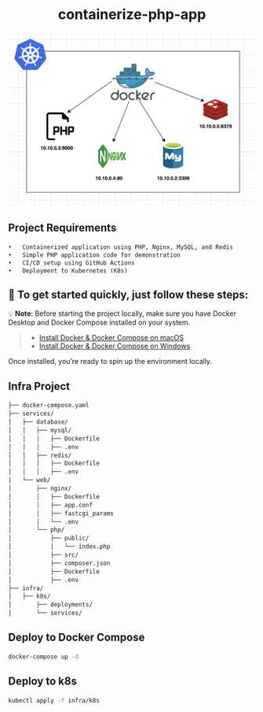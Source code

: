 <div align="center">

# containerize-php-app

</div>

<img src="./images/shema.png" alt="php mysql mysql redis nginx docker k8s" />

## Project Requirements
	•	Containerized application using PHP, Nginx, MySQL, and Redis
	•	Simple PHP application code for demonstration
	•	CI/CD setup using GitHub Actions
	•	Deployment to Kubernetes (K8s)

## 🚀 To get started quickly, just follow these steps:
💡 **Note**: Before starting the project locally, make sure you have Docker Desktop and Docker Compose installed on your system.

> - [Install Docker & Docker Compose on macOS](https://docs.docker.com/desktop/install/mac-install/)
> - [Install Docker & Docker Compose on Windows](https://docs.docker.com/desktop/install/windows-install/)

Once installed, you’re ready to spin up the environment locally.



## Infra Project

```sh
├── docker-compose.yaml
├── services/
│   ├── database/
│   │   ├── mysql/
│   │   │   ├── Dockerfile
│   │   │   ├── .env
│   │   ├── redis/
│   │   │   ├── Dockerfile
│   │   │   ├── .env
│   └── web/
│       ├── nginx/
│       │   ├── Dockerfile
│       │   ├── app.conf
│       │   ├── fastcgi_params
│       │   └── .env
│       └── php/
│           ├── public/
│           │   └── index.php
│           ├── src/
│           ├── composer.json
│           ├── Dockerfile
│           ├── .env
├── infra/
│   ├── k8s/
│       ├── deployments/
│       └── services/
```

## Deploy to Docker Compose

```sh
docker-compose up -d
```

## Deploy to k8s
```sh
kubectl apply -f infra/k8s
```


